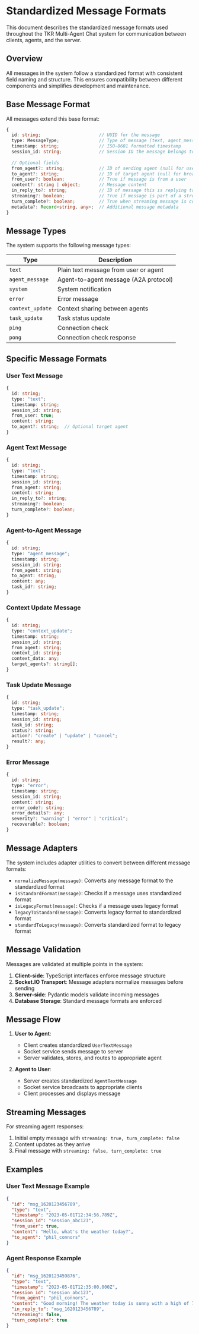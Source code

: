 # Standardized Message Formats

This document describes the standardized message formats used throughout the TKR Multi-Agent Chat system for communication between clients, agents, and the server.

## Overview

All messages in the system follow a standardized format with consistent field naming and structure. This ensures compatibility between different components and simplifies development and maintenance.

## Base Message Format

All messages extend this base format:

```typescript
{
  id: string;                      // UUID for the message
  type: MessageType;               // Type of message (text, agent_message, etc.)
  timestamp: string;               // ISO-8601 formatted timestamp
  session_id: string;              // Session ID the message belongs to
  
  // Optional fields
  from_agent?: string;             // ID of sending agent (null for user messages)
  to_agent?: string;               // ID of target agent (null for broadcast)
  from_user?: boolean;             // True if message is from a user 
  content?: string | object;       // Message content
  in_reply_to?: string;            // ID of message this is replying to
  streaming?: boolean;             // True if message is part of a streaming response
  turn_complete?: boolean;         // True when streaming message is complete
  metadata?: Record<string, any>;  // Additional message metadata
}
```

## Message Types

The system supports the following message types:

| Type | Description |
|------|-------------|
| `text` | Plain text message from user or agent |
| `agent_message` | Agent-to-agent message (A2A protocol) |
| `system` | System notification |
| `error` | Error message |
| `context_update` | Context sharing between agents |
| `task_update` | Task status update |
| `ping` | Connection check |
| `pong` | Connection check response |

## Specific Message Formats

### User Text Message

```typescript
{
  id: string;
  type: "text";
  timestamp: string;
  session_id: string;
  from_user: true;
  content: string;
  to_agent?: string;  // Optional target agent
}
```

### Agent Text Message

```typescript
{
  id: string;
  type: "text";
  timestamp: string;
  session_id: string;
  from_agent: string;
  content: string;
  in_reply_to?: string;
  streaming?: boolean;
  turn_complete?: boolean;
}
```

### Agent-to-Agent Message

```typescript
{
  id: string;
  type: "agent_message";
  timestamp: string;
  session_id: string;
  from_agent: string;
  to_agent: string;
  content: any;
  task_id?: string;
}
```

### Context Update Message

```typescript
{
  id: string;
  type: "context_update";
  timestamp: string;
  session_id: string;
  from_agent: string;
  context_id: string;
  context_data: any;
  target_agents?: string[];
}
```

### Task Update Message

```typescript
{
  id: string;
  type: "task_update";
  timestamp: string;
  session_id: string;
  task_id: string;
  status?: string;
  action?: "create" | "update" | "cancel";
  result?: any;
}
```

### Error Message

```typescript
{
  id: string;
  type: "error";
  timestamp: string;
  session_id: string;
  content: string;
  error_code?: string;
  error_details?: any;
  severity?: "warning" | "error" | "critical";
  recoverable?: boolean;
}
```

## Message Adapters

The system includes adapter utilities to convert between different message formats:

- `normalizeMessage(message)`: Converts any message format to the standardized format
- `isStandardFormat(message)`: Checks if a message uses standardized format
- `isLegacyFormat(message)`: Checks if a message uses legacy format
- `legacyToStandard(message)`: Converts legacy format to standardized format
- `standardToLegacy(message)`: Converts standardized format to legacy format

## Message Validation

Messages are validated at multiple points in the system:

1. **Client-side**: TypeScript interfaces enforce message structure
2. **Socket.IO Transport**: Message adapters normalize messages before sending
3. **Server-side**: Pydantic models validate incoming messages 
4. **Database Storage**: Standard message formats are enforced

## Message Flow

1. **User to Agent**:
   - Client creates standardized `UserTextMessage`
   - Socket service sends message to server
   - Server validates, stores, and routes to appropriate agent

2. **Agent to User**:
   - Server creates standardized `AgentTextMessage`
   - Socket service broadcasts to appropriate clients
   - Client processes and displays message

## Streaming Messages

For streaming agent responses:

1. Initial empty message with `streaming: true, turn_complete: false`
2. Content updates as they arrive
3. Final message with `streaming: false, turn_complete: true`

## Examples

### User Text Message Example

```json
{
  "id": "msg_1620123456789",
  "type": "text",
  "timestamp": "2023-05-01T12:34:56.789Z",
  "session_id": "session_abc123",
  "from_user": true,
  "content": "Hello, what's the weather today?",
  "to_agent": "phil_connors"
}
```

### Agent Response Example

```json
{
  "id": "msg_1620123459876",
  "type": "text",
  "timestamp": "2023-05-01T12:35:00.000Z",
  "session_id": "session_abc123",
  "from_agent": "phil_connors",
  "content": "Good morning! The weather today is sunny with a high of 72°F.",
  "in_reply_to": "msg_1620123456789",
  "streaming": false,
  "turn_complete": true
}
```